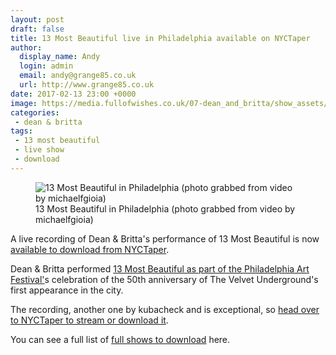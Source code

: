 ```yaml
---
layout: post
draft: false
title: 13 Most Beautiful live in Philadelphia available on NYCTaper
author:
  display_name: Andy
  login: admin
  email: andy@grange85.co.uk
  url: http://www.grange85.co.uk
date: 2017-02-13 23:00 +0000
image: https://media.fullofwishes.co.uk/07-dean_and_britta/show_assets/2017-12-15/2016-12-15-dean-and-britta-13mb.jpg
categories:
 - dean & britta
tags:
 - 13 most beautiful
 - live show
 - download
---
```

<figure class="caption aligncenter"><img src="https://media.fullofwishes.co.uk/07-dean_and_britta/show_assets/2017-12-15/2016-12-15-dean-and-britta-13mb.jpg" alt="13 Most Beautiful in Philadelphia (photo grabbed from video by michaelfgioia)" /><figcaption class="caption-text">13 Most Beautiful in Philadelphia (photo grabbed from video by michaelfgioia)</figcaption></figure>
<p class="lead">A live recording of Dean & Britta's performance of 13 Most Beautiful is now <a href="http://www.nyctaper.com/2017/02/dean-and-britta-december-15-2016-philadephia/">available to download from NYCTaper</a>.</p>

<p>Dean & Britta performed <a href="/database/dean-and-britta/shows/2016/2016-12-15-dean-and-britta-the-gershman-y-philadelphia-pa-usa/">13 Most Beautiful as part of the Philadelphia Art Festival'</a>s celebration of the 50th anniversary of The Velvet Underground's first appearance in the city.</p>

<p>The recording, another one by kubacheck and is exceptional, so <a href="http://www.nyctaper.com/2017/02/dean-and-britta-december-15-2016-philadephia/">head over to NYCTaper to stream or download it</a>.</p>

<p>You can see a full list of <a href="/database/shows/show-downloads.html">full shows to download</a> here.</p>
